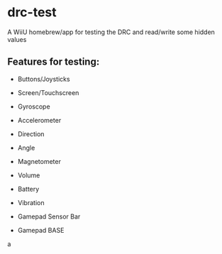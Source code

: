# drc-test
A WiiU homebrew/app for testing the DRC and read/write some hidden values

## Features for testing:
- Buttons/Joysticks

- Screen/Touchscreen

- Gyroscope

- Accelerometer

- Direction

- Angle

- Magnetometer

- Volume

- Battery

- Vibration

- Gamepad Sensor Bar

- Gamepad BASE

a
